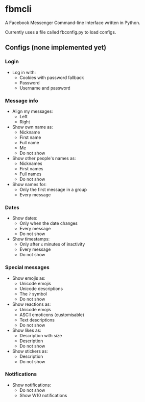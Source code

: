 # fbmcli
A Facebook Messenger Command-line Interface written in Python.

Currently uses a file called fbconfig.py to load configs.

## Configs (none implemented yet)
### Login
* Log in with:
    * Cookies with password fallback
    * Password
    * Username and password
### Message info
* Align my messages:
    * Left
    * Right
* Show own name as:
    * Nickname
    * First name
    * Full name
    * Me
    * Do not show
* Show other people's names as:
    * Nicknames
    * First names
    * Full names
    * Do not show
* Show names for:
    * Only the first message in a group
    * Every message
### Dates
* Show dates:
    * Only when the date changes
    * Every message
    * Do not show
* Show timestamps:
    * Only after `x` minutes of inactivity
    * Every message
    * Do not show
### Special messages
* Show emojis as:
    * Unicode emojis
    * Unicode descriptions
    * The `?` symbol
    * Do not show
* Show reactions as:
    * Unicode emojis
    * ASCII emoticons (customisable)
    * Text descriptions
    * Do not show
* Show likes as:
    * Description with size
    * Description
    * Do not show
* Show stickers as:
    * Description
    * Do not show
### Notifications
* Show notifications:
    * Do not show
    * Show W10 notifications
